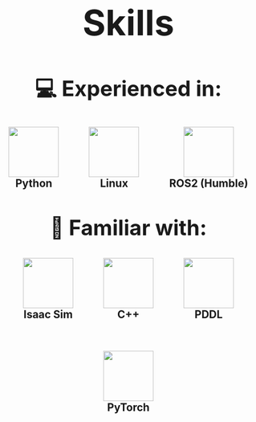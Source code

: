 <h1 align="center" style="font-size: 5em; font-weight: bold;">Skills</h1>

<h2 align="center" style="font-size: 3em;">💻 Experienced in:</h2>

<div align="center" style="display: flex; justify-content: center; gap: 60px; flex-wrap: wrap;">
  <div style="text-align: center;">
    <img src="https://cdn.jsdelivr.net/gh/devicons/devicon/icons/python/python-original.svg" width="100" />
    <div style="font-size: 1.5em; font-weight: bold;">Python</div>
  </div>
  <div style="text-align: center;">
    <img src="https://upload.wikimedia.org/wikipedia/commons/3/35/Tux.svg" width="100" />
    <div style="font-size: 1.5em; font-weight: bold;">Linux</div>
  </div>
  <div style="text-align: center;">
    <img src="https://us1.discourse-cdn.com/flex022/uploads/ros/original/2X/e/e2b80a2e45b12a397dbfebddb3abe92a1b4ce921.png" width="100" />
    <div style="font-size: 1.5em; font-weight: bold;">ROS2 (Humble)</div>
  </div>
</div>

<h2 align="center" style="font-size: 3em; margin-top: 50px;">🧪 Familiar with:</h2>

<div align="center" style="display: flex; justify-content: center; gap: 60px; flex-wrap: wrap;">
  <div style="text-align: center;">
    <img src="https://avatars.githubusercontent.com/u/157846462?s=200&v=4" width="100" />
    <div style="font-size: 1.5em; font-weight: bold;">Isaac Sim</div>
  </div>
  <div style="text-align: center;">
    <img src="https://cdn.jsdelivr.net/gh/devicons/devicon/icons/cplusplus/cplusplus-original.svg" width="100" />
    <div style="font-size: 1.5em; font-weight: bold;">C++</div>
  </div>
  <div style="text-align: center;">
    <img src="https://www.svgrepo.com/show/373957/pddl.svg" width="100" />
    <div style="font-size: 1.5em; font-weight: bold;">PDDL</div>
  </div>
  <div style="text-align: center;">
    <img src="https://www.pikpng.com/pngl/m/297-2979964_pytorch-first-step-pytorch-logo-png-clipart.png" width="100" />
    <div style="font-size: 1.5em; font-weight: bold;">PyTorch</div>
  </div>
</div>

<!--
**Matero952/Matero952** is a ✨ _special_ ✨ repository because its `README.md` (this file) appears on your GitHub profile.

Here are some ideas to get you started:

- 🔭 I’m currently working on ...
- 🌱 I’m currently learning ...
- 👯 I’m looking to collaborate on ...
- 🤔 I’m looking for help with ...
- 💬 Ask me about ...
- 📫 How to reach me: ...
- 😄 Pronouns: ...
- ⚡ Fun fact: ...
-->
